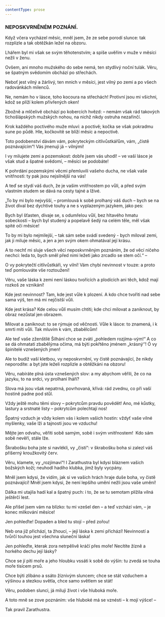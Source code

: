 ```yaml
---
contentType: prose
---
```


### NEPOSKVRNĚNÉM POZNÁNÍ.

Když včera vycházel měsíc, mněl jsem, že ze sebe porodí slunce: tak rozplizle a tak obtěžkán ležel na obzoru. 

Lhářem byl mi však se svým těhotenstvím; a spíše uvěřím v muže v měsíci nežli v ženu. 

Ovšem, ani mnoho mužského do sebe nemá, ten stydlivý noční tulák. Věru, se špatným svědomím obchází po střechách. 

Neboť jest vilný a žárlivý, ten mnich v měsíci, jest vilný po zemi a po všech radovánkách milenců. 

Ne, nemám ho v lásce, toho kocoura na střechách! Protivní jsou mi všichni, kdož se plíží kolem přivřených oken! 

Zbožně a mlčelivě obchází po kobercích hvězd: – nemám však rád takových tichošlápských mužských nohou, na nichž nikdy ostruha nezařinčí. 

Krok každého poctivého muže mluví: a poctivě; kočka se však pokradmu sune po půdě. Hle, kočkovitě se blíží měsíc a nepoctivě.

Toto podobenství dávám vám, pokryteckým citlivůstkářům, vám, „čistě poznávajícím“! Vás jmenuji já – vilnými!

I vy milujete zemi a pozemskost: dobře jsem vás uhodl! – ve vaší lásce je však stud a špatné svědomí, – měsíci se podobáte! 

K pohrdání pozemskými věcmi přemluvili vašeho ducha, ne však vaše vnitřnosti: ty pak jsou nejsilnější na vás! 

A teď se stydí váš duch, že je vašim vnitřnostem po vůli, a před svým vlastním studem se dává na cesty tajné a lživé. 

„To by mi bylo nejvyšší, – promlouvá k sobě prolhaný váš duch – bych se na život díval bez dychtivé touhy a ne s vyplazeným jazykem, jako pes: 

Bych byl šťasten, dívaje se, s odumřelou vůlí, bez hltavého hmatu sobeckosti – bych byl studený a popelavě šedý na celém těle, měl však spité oči měsíce! 

To by mi bylo nejmilejší, – tak sám sebe svádí svedený - bych miloval zemi, jak ji miluje měsíc, a jen a jen svým okem ohmatával její krásu.

A to nechť mi sluje všech věcí neposkvrněným poznáním, že od věcí ničeho nechci: leda to, bych směl před nimi ležeti jako zrcadlo se stem očí.“ –

O vy pokrytečtí citlivůstkáři, vy vilní! Vám chybí nevinnost v touze: a proto teď pomlouváte vše roztoužení!

Věru, vaše láska k zemi není láskou tvořících a plodících ani těch, kdož mají rozkoš ze vznikání!

Kde jest nevinnost? Tam, kde jest vůle k plození. A kdo chce tvořiti nad sebe sama výš, ten má mi nejčistší vůli.

Kde jest krása? Kde celou vůlí musím chtíti; kde chci milovat a zaniknout, by obraz nezůstal jen obrazem.

Milovat a zaniknout: to se rýmuje od věčnosti. Vůle k lásce: to znamená, i k smrti míti vůli. Tak mluvím k vám, zbabělcům!

Ale teď vaše zženštilé Šilhání chce se zváti „pohledem rozjíma-vým!“ A co se dá ohmatati zbabělýma očima, má býti pokřtěno jménem „krásný‘’! Ó vy špinitelé vznešených jmen!

Ale to budiž vaší kletbou, vy neposkvrnění, vy čistě poznávající, že nikdy neporodíte: a byt jste leželi rozplizle a obtěžkáni na obzoru!

Věru, nabíráte plná ústa vznešených slov: a my abychom věřili, že co na jazyku, to na srdci, vy prolhaní lháři? 

Slova má jsou však nepatrná, povrhovaná, křivá: rád zvednu, co při vaší hostině padne pod stůl. 

Vždy ještě mohu těmi slovy – pokrytcům pravdu povědět! Ano, mé kůstky, lastury a srstnaté listy – pokrytcům polechtají nos! 

Špatný vzduch je vždy kolem vás i kolem vašich hostin: vždyť vaše vilné myšlenky, vaše lži a tajnosti jsou ve vzduchu! 

Mějte jen odvahu, věřiti sobě samým, sobě i svým vnitřnostem!  Kdo sám sobě nevěří, stále lže.

Škrabošku boha jste si navlékli, vy „čistí“: v škrabošku boha si zalezl váš příšerný kroužkovitý červ.

Věru, klamete, vy „rozjímaví“! I Zarathustra byl kdysi bláznem vašich božských koží; neuhodl hadího klubka, jímž byly vycpány.

Mněl jsem kdysi, že vidím, jak si ve vašich hrách hraje duše boha, vy čistě poznávající! Mněl jsem kdysi, že není lepšího umění nežli jsou vaše umění!

Dálka mi utajila hadí kal a špatný puch: i to, že se tu semotam plížila vilná ještěrčí lest.

Ale přišel jsem vám na blízko: tu mi vzešel den – a teď vzchází vám, – je konec milkování měsíce!

Jen pohleďte! Dopaden a bled tu stojí – před zořou!

Neb ona již přichází, ta žhoucí, – její láska k zemi přichází! Nevinností a tvůrčí touhou jest všechna sluneční láska!

Jen pohleďte, kterak zora netrpělivě kráčí přes moře! Necítíte žízně a horkého dechu její lásky?

Chce se jí piti moře a jeho hloubku vssáti k sobě do výšin: tu zvedá se touha moře tisícem prsů.

Chce býti zlíbáno a ssáto žíznivým sluncem; chce se stát vzduchem a výšinou a stezkou světla, chce samo světlem se stát!

Věru, podoben slunci, já miluji život i vše hluboká moře.

A toto mně se zove poznáním: vše hluboké má se vznésti – k mojí výšce! –

  

Tak pravil Zarathustra.
